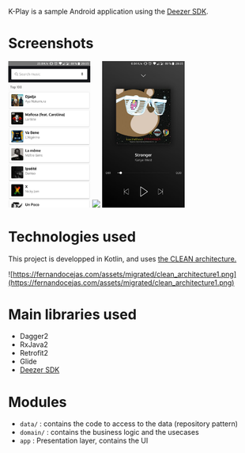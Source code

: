 K-Play is a sample Android application using the [Deezer SDK](https://developers.deezer.com/sdk/android).

# Screenshots

<p>
  <img src="art/screen1.jpg" width="33%">
  <img src="art/screencast.gif" width="33%">
  <img src="art/screen3.jpg" width="33%">
</p>


# Technologies used

This project is developped in Kotlin, and uses [the CLEAN architecture.](https://8thlight.com/blog/uncle-bob/2012/08/13/the-clean-architecture.html)

![https://fernandocejas.com/assets/migrated/clean_architecture1.png](https://fernandocejas.com/assets/migrated/clean_architecture1.png)

# Main libraries used

* Dagger2
* RxJava2
* Retrofit2
* Glide
* [Deezer SDK](https://developers.deezer.com/sdk/android)

# Modules


* `data/` : contains the code to access to the data (repository pattern)
* `domain/` : contains the business logic and the usecases
* `app` : Presentation layer, contains the UI 